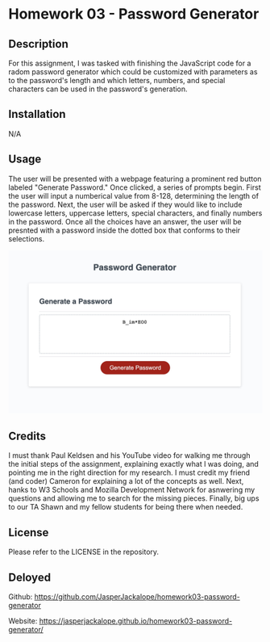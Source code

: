# Homework 03 - Password Generator

## Description

For this assignment, I was tasked with finishing the JavaScript code for a radom password generator which could be customized with parameters as to the password's length and which letters, numbers, and special characters can be used in the password's generation. 

## Installation

N/A

## Usage

The user will be presented with a webpage featuring a prominent red button labeled "Generate Password." Once clicked, a series of prompts begin. First the user will input a numberical value from 8-128, determining the length of the password. Next, the user will be asked if they would like to include lowercase letters, uppercase letters, special characters, and finally numbers in the password. Once all the choices have an answer, the user will be presnted with a password inside the dotted box that conforms to their selections.

![alt text](./assets/screenshot.jpg)


## Credits

I must thank Paul Keldsen and his YouTube video for walking me through the initial steps of the assignment, explaining exactly what I was doing, and pointing me in the right direction for my research. I must credit my friend (and coder) Cameron for explaining a lot of the concepts as well. Next, hanks to W3 Schools and Mozilla Development Network for asnwering my questions and allowing me to search for the missing pieces. Finally, big ups to our TA Shawn and my fellow students for being there when needed. 

## License

Please refer to the LICENSE in the repository.

## Deloyed

Github: https://github.com/JasperJackalope/homework03-password-generator

Website: https://jasperjackalope.github.io/homework03-password-generator/